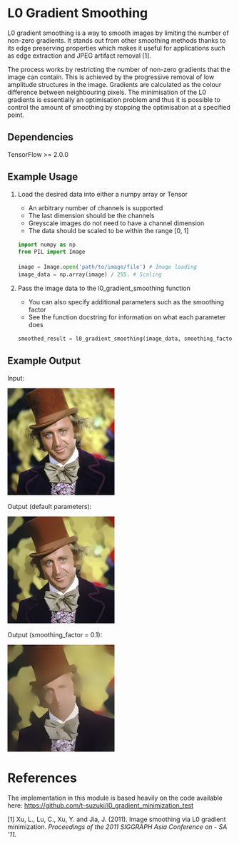 # L0 Gradient Smoothing

L0 gradient smoothing is a way to smooth images by limiting the number of non-zero gradients. It stands out 
from other smoothing methods thanks to its edge preserving properties which makes it useful for applications
such as edge extraction and JPEG artifact removal [1].

The process works by restricting the number of non-zero gradients that the image can contain. This is achieved
by the progressive removal of low amplitude structures in the image. Gradients are calculated as 
the colour difference between neighbouring pixels. The minimisation of the L0 gradients is essentially an 
optimisation problem and thus it is possible to control the amount of smoothing by stopping the optimisation at a 
specified point.

## Dependencies
TensorFlow >= 2.0.0

## Example Usage

1. Load the desired data into either a numpy array or Tensor
    * An arbitrary number of channels is supported
    * The last dimension should be the channels
    * Greyscale images do not need to have a channel dimension
    * The data should be scaled to be within the range [0, 1]
    
    ```python
    import numpy as np
    from PIL import Image
    
    image = Image.open('path/to/image/file') # Image loading
    image_data = np.array(image) / 255. # Scaling
    ```

2. Pass the image data to the l0_gradient_smoothing function
    * You can also specify additional parameters such as the smoothing factor
    * See the function docstring for information on what each parameter does

    ```python
    smoothed_result = l0_gradient_smoothing(image_data, smoothing_factor=0.015)
    ```
    
## Example Output
Input:

![](resources/wonka.png)

Output (default parameters):

![](resources/wonka_result.png)

Output (smoothing_factor = 0.1):

![](resources/wonka_result2.png)
     
# References

The implementation in this module is based heavily on the code available here:
https://github.com/t-suzuki/l0_gradient_minimization_test

[1] Xu, L., Lu, C., Xu, Y. and Jia, J. (2011). Image smoothing via L0 gradient minimization. *Proceedings of the 2011 SIGGRAPH Asia Conference on - SA '11.*